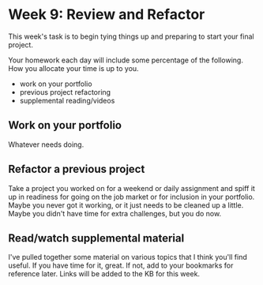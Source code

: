 # Week 9: Review and Refactor

This week's task is to begin tying things up and preparing to start your final project.

Your homework each day will include some percentage of the following. How you allocate your time is up to you.

- work on your portfolio
- previous project refactoring
- supplemental reading/videos

## Work on your portfolio

Whatever needs doing.

## Refactor a previous project

Take a project you worked on for a weekend or daily assignment and spiff it up in readiness for going on the job market or for inclusion in your portfolio. Maybe you never got it working, or it just needs to be cleaned up a little. Maybe you didn't have time for extra challenges, but you do now.

## Read/watch supplemental material

I've pulled together some material on various topics that I think you'll find useful. If you have time for it, great. If not, add to your bookmarks for reference later. Links will be added to the KB for this week.